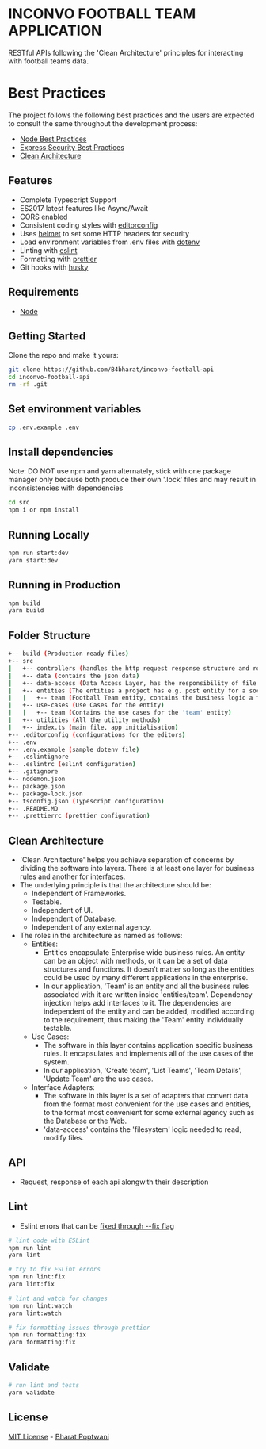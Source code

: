 # INCONVO FOOTBALL TEAM APPLICATION

RESTful APIs following the 'Clean Architecture' principles for interacting with football teams data.

# Best Practices

The project follows the following best practices and the users are expected to consult the same throughout the development process:

- [Node Best Practices](https://github.com/i0natan/nodebestpractices)
- [Express Security Best Practices](https://expressjs.com/en/advanced/best-practice-security.html)
- [Clean Architecture](https://www.freecodecamp.org/news/a-quick-introduction-to-clean-architecture-990c014448d2/)

## Features

- Complete Typescript Support
- ES2017 latest features like Async/Await
- CORS enabled
- Consistent coding styles with [editorconfig](http://editorconfig.org)
- Uses [helmet](https://github.com/helmetjs/helmet) to set some HTTP headers for security
- Load environment variables from .env files with [dotenv](https://github.com/rolodato/dotenv-safe)
- Linting with [eslint](http://eslint.org)
- Formatting with [prettier](https://prettier.io/)
- Git hooks with [husky](https://github.com/typicode/husky)

## Requirements

- [Node](https://nodejs.org/en/download/current/)

## Getting Started

Clone the repo and make it yours:

```bash
git clone https://github.com/B4bharat/inconvo-football-api
cd inconvo-football-api
rm -rf .git
```

## Set environment variables

```bash
cp .env.example .env
```

## Install dependencies

Note: DO NOT use npm and yarn alternately, stick with one package manager only because both produce their own '.lock' files and may result in inconsistencies with dependencies

```bash
cd src
npm i or npm install
```

## Running Locally

```bash
npm run start:dev
yarn start:dev
```

## Running in Production

```bash
npm build
yarn build
```

## Folder Structure

```bash
+-- build (Production ready files)
+-- src
|   +-- controllers (handles the http request response structure and routes to appropriate use-cases. should handle grpc as well)
|   +-- data (contains the json data)
|   +-- data-access (Data Access Layer, has the responsibility of file reading, writing. Should contain Database, cache initialisation and helper functions)
|   +-- entities (The entities a project has e.g. post entity for a social media application)
|   |   +-- team (Football Team entity, contains the business logic a football team data must abide by)
|   +-- use-cases (Use Cases for the entity)
|   |   +-- team (Contains the use cases for the 'team' entity)
|   +-- utilities (All the utility methods)
|   +-- index.ts (main file, app initialisation)
+-- .editorconfig (configurations for the editors)
+-- .env
+-- .env.example (sample dotenv file)
+-- .eslintignore
+-- .eslintrc (eslint configuration)
+-- .gitignore
+-- nodemon.json
+-- package.json
+-- package-lock.json
+-- tsconfig.json (Typescript configuration)
+-- .README.MD
+-- .prettierrc (prettier configuration)
```

## Clean Architecture

- 'Clean Architecture' helps you achieve separation of concerns by dividing the software into layers. There is at least one layer for business rules and another for interfaces.
- The underlying principle is that the architecture should be:
  - Independent of Frameworks.
  - Testable.
  - Independent of UI.
  - Independent of Database.
  - Independent of any external agency.
- The roles in the architecture as named as follows:
  - Entities:
    - Entities encapsulate Enterprise wide business rules. An entity can be an object with methods, or it can be a set of data structures and functions. It doesn’t matter so long as the entities could be used by many different applications in the enterprise.
    - In our application, 'Team' is an entity and all the business rules associated with it are written inside 'entities/team'. Dependency injection helps add interfaces to it. The dependencies are independent of the entity and can be added, modified according to the requirement, thus making the 'Team' entity individually testable.
  - Use Cases:
    - The software in this layer contains application specific business rules. It encapsulates and implements all of the use cases of the system.
    - In our application, 'Create team', 'List Teams', 'Team Details', 'Update Team' are the use cases.
  - Interface Adapters:
    - The software in this layer is a set of adapters that convert data from the format most convenient for the use cases and entities, to the format most convenient for some external agency such as the Database or the Web.
    - 'data-access' contains the 'filesystem' logic needed to read, modify files.

## API

- Request, response of each api alongwith their description

## Lint

- Eslint errors that can be [fixed through --fix flag](https://eslint.org/docs/rules/)

```bash
# lint code with ESLint
npm run lint
yarn lint

# try to fix ESLint errors
npm run lint:fix
yarn lint:fix

# lint and watch for changes
npm run lint:watch
yarn lint:watch

# fix formatting issues through prettier
npm run formatting:fix
yarn formatting:fix
```

## Validate

```bash
# run lint and tests
yarn validate
```

## License

[MIT License](README.md) - [Bharat Poptwani](https://github.com/B4bharat)
